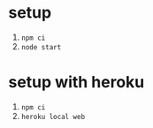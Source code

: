 # setup
   1. `npm ci`
   2. `node start`
# setup with heroku
   1. `npm ci`
   2. `heroku local web`
